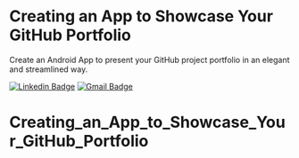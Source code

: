 # Creating an App to Showcase Your GitHub Portfolio

Create an Android App to present your GitHub project portfolio in an elegant and streamlined way.

[![Linkedin Badge](https://img.shields.io/badge/-Nivaldo_Beirao-blue?style=flat-square&logo=Linkedin&logoColor=white&link=https://www.linkedin.com/in/nivaldobeirao/)](https://www.linkedin.com/in/nivaldobeirao/)  [![Gmail Badge](https://img.shields.io/badge/-njtsb1@gmail.com-c14438?style=flat-square&logo=Gmail&logoColor=white&link=mailto:njtsb1@gmail.com)](mailto:njtsb1@gmail.com)
# Creating_an_App_to_Showcase_Your_GitHub_Portfolio
